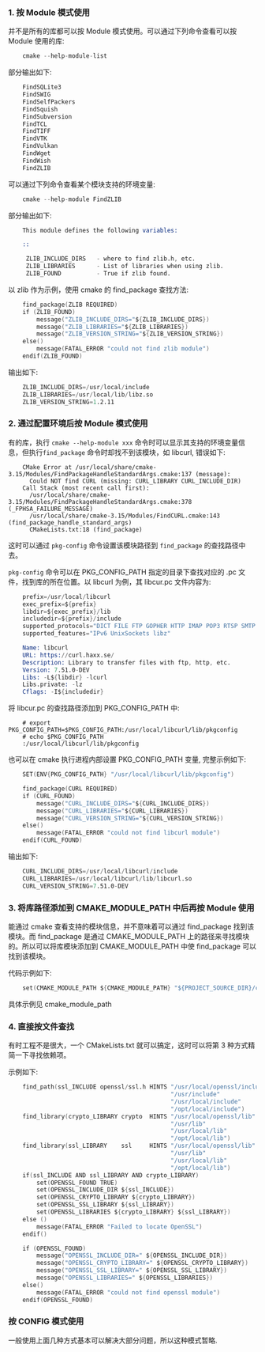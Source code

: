 
### 1. 按 Module 模式使用

并不是所有的库都可以按 Module 模式使用。可以通过下列命令查看可以按 Module 使用的库:
```s
    cmake --help-module-list
```
部分输出如下:
```s
    FindSQLite3
    FindSWIG
    FindSelfPackers
    FindSquish
    FindSubversion
    FindTCL
    FindTIFF
    FindVTK
    FindVulkan
    FindWget
    FindWish
    FindZLIB
```

可以通过下列命令查看某个模块支持的环境变量:
```s
    cmake --help-module FindZLIB
```
部分输出如下:
```s
    This module defines the following variables:

    ::

     ZLIB_INCLUDE_DIRS   - where to find zlib.h, etc.
     ZLIB_LIBRARIES      - List of libraries when using zlib.
     ZLIB_FOUND          - True if zlib found.
```

以 zlib 作为示例，使用 cmake 的 find_package 查找方法:
```s
    find_package(ZLIB REQUIRED)
    if (ZLIB_FOUND)
        message("ZLIB_INCLUDE_DIRS="${ZLIB_INCLUDE_DIRS})
        message("ZLIB_LIBRARIES="${ZLIB_LIBRARIES})
        message("ZLIB_VERSION_STRING="${ZLIB_VERSION_STRING})
    else()
        message(FATAL_ERROR "could not find zlib module")
    endif(ZLIB_FOUND)
```
输出如下:
```s
    ZLIB_INCLUDE_DIRS=/usr/local/include
    ZLIB_LIBRARIES=/usr/local/lib/libz.so
    ZLIB_VERSION_STRING=1.2.11
```

### 2. 通过配置环境后按 Module 模式使用

有的库，执行 `cmake --help-module xxx` 命令时可以显示其支持的环境变量信息，但执行`find_package` 命令时却找不到该模块，如 libcurl, 错误如下:
```shell
    CMake Error at /usr/local/share/cmake-3.15/Modules/FindPackageHandleStandardArgs.cmake:137 (message):
      Could NOT find CURL (missing: CURL_LIBRARY CURL_INCLUDE_DIR)
    Call Stack (most recent call first):
      /usr/local/share/cmake-3.15/Modules/FindPackageHandleStandardArgs.cmake:378 (_FPHSA_FAILURE_MESSAGE)
      /usr/local/share/cmake-3.15/Modules/FindCURL.cmake:143 (find_package_handle_standard_args)
      CMakeLists.txt:18 (find_package)
```
这时可以通过 `pkg-config` 命令设置该模块路径到 `find_package` 的查找路径中去。  

`pkg-config` 命令可以在 PKG_CONFIG_PATH 指定的目录下查找对应的 .pc 文件，找到库的所在位置。以 libcurl 为例，其 libcur.pc 文件内容为:
```s
    prefix=/usr/local/libcurl
    exec_prefix=${prefix}
    libdir=${exec_prefix}/lib
    includedir=${prefix}/include
    supported_protocols="DICT FILE FTP GOPHER HTTP IMAP POP3 RTSP SMTP TELNET TFTP"
    supported_features="IPv6 UnixSockets libz"

    Name: libcurl
    URL: https://curl.haxx.se/
    Description: Library to transfer files with ftp, http, etc.
    Version: 7.51.0-DEV
    Libs: -L${libdir} -lcurl
    Libs.private: -lz
    Cflags: -I${includedir} 
```

将 libcur.pc 的查找路径添加到 PKG_CONFIG_PATH 中:
```shell
    # export PKG_CONFIG_PATH=$PKG_CONFIG_PATH:/usr/local/libcurl/lib/pkgconfig
    # echo $PKG_CONFIG_PATH
    :/usr/local/libcurl/lib/pkgconfig
```

也可以在 cmake 执行进程内部设置 PKG_CONFIG_PATH 变量, 完整示例如下:
```s
    SET(ENV{PKG_CONFIG_PATH} "/usr/local/libcurl/lib/pkgconfig")

    find_package(CURL REQUIRED)
    if (CURL_FOUND)
        message("CURL_INCLUDE_DIRS="${CURL_INCLUDE_DIRS})
        message("CURL_LIBRARIES="${CURL_LIBRARIES})
        message("CURL_VERSION_STRING="${CURL_VERSION_STRING})
    else()
        message(FATAL_ERROR "could not find libcurl module")
    endif(CURL_FOUND)
```
输出如下:
```s
    CURL_INCLUDE_DIRS=/usr/local/libcurl/include
    CURL_LIBRARIES=/usr/local/libcurl/lib/libcurl.so
    CURL_VERSION_STRING=7.51.0-DEV
```

### 3. 将库路径添加到 CMAKE_MODULE_PATH 中后再按 Module 使用

能通过 cmake 查看支持的模块信息，并不意味着可以通过 find_package 找到该模块。而 find_package 是通过 CMAKE_MODULE_PATH 上的路径来寻找模块的。所以可以将库模块添加到 CMAKE_MODULE_PATH 中使 find_package 可以找到该模块。

代码示例如下:
```s
    set(CMAKE_MODULE_PATH ${CMAKE_MODULE_PATH} "${PROJECT_SOURCE_DIR}/cmake/modules")
```
具体示例见 cmake_module_path
  
### 4. 直接按文件查找

有时工程不是很大，一个 CMakeLists.txt 就可以搞定，这时可以将第 3 种方式精简一下寻找依赖项。

示例如下:
```s
    find_path(ssl_INCLUDE openssl/ssl.h HINTS "/usr/local/openssl/include"
                                              "/usr/include"
                                              "/usr/local/include"
                                              "/opt/local/include")
    find_library(crypto_LIBRARY crypto  HINTS "/usr/local/openssl/lib"
                                              "/usr/lib"
                                              "/usr/local/lib"
                                              "/opt/local/lib")
    find_library(ssl_LIBRARY    ssl     HINTS "/usr/local/openssl/lib"
                                              "/usr/lib"
                                              "/usr/local/lib"
                                              "/opt/local/lib")
    if(ssl_INCLUDE AND ssl_LIBRARY AND crypto_LIBRARY)
        set(OPENSSL_FOUND TRUE)
        set(OPENSSL_INCLUDE_DIR ${ssl_INCLUDE})
        set(OPENSSL_CRYPTO_LIBRARY ${crypto_LIBRARY})
        set(OPENSSL_SSL_LIBRARY ${ssl_LIBRARY})
        set(OPENSSL_LIBRARIES ${crypto_LIBRARY} ${ssl_LIBRARY})
    else ()
        message(FATAL_ERROR "Failed to locate OpenSSL")
    endif()

    if (OPENSSL_FOUND)
        message("OPENSSL_INCLUDE_DIR=" ${OPENSSL_INCLUDE_DIR})
        message("OPENSSL_CRYPTO_LIBRARY=" ${OPENSSL_CRYPTO_LIBRARY})
        message("OPENSSL_SSL_LIBRARY=" ${OPENSSL_SSL_LIBRARY})
        message("OPENSSL_LIBRARIES=" ${OPENSSL_LIBRARIES})
    else()
        message(FATAL_ERROR "could not find openssl module")
    endif(OPENSSL_FOUND)
```
  
### 按 CONFIG 模式使用

一般使用上面几种方式基本可以解决大部分问题，所以这种模式暂略.